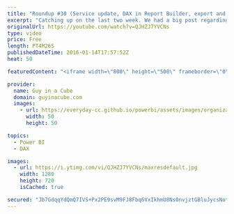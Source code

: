 ```yaml
---
title: "Roundup #30 (Service update, DAX in Report Builder, export and more)"
excerpt: "Catching up on the last two week. We had a big post regarding updates to the Power BI service. This included exporting data from a tile or report, adding images and textboxes, printing, connecting to SharePoint, pinning Excel charts, Power BI in Brazil and Hebrew/Arabic LTR support. I also look at some"
originalUrl: https://youtube.com/watch?v=QJHZJ7YVCNs
type: video
price: Free
length: PT4M26S
publishedDateTime: 2016-01-14T17:57:52Z
heat: 50

featuredContent: "<iframe width=\"800\" height=\"500\" frameborder=\"0\" src=\"https://www.youtube.com/embed/QJHZJ7YVCNs\" allow=\"accelerometer; autoplay; encrypted-media; gyroscope; picture-in-picture\" allowfullscreen></iframe>"

provider:
  name: Guy in a Cube
  domain: guyinacube.com
  images:
    - url: https://everyday-cc.github.io/powerbi/assets/images/organizations/guyinacube.com-50x50.jpg
      width: 50
      height: 50

topics:
  - Power BI
  - DAX

images:
  - url: https://i.ytimg.com/vi/QJHZJ7YVCNs/maxresdefault.jpg
    width: 1280
    height: 720
    isCached: true

secured: "Jb7GdqqYdQmQ7IVS+Px2PE9svM9FJ8Fbq6VxIkhmU8Ns0nvjztGBluJycsNotvFPr+4EwOGVYIlpz7gs0nHJpQ7Kx9MQ5qcWF+ijMBERJJF0mhO2ZrqvtuyN+tAurm6UbYcsILday+I5iRobtbHaBfa0cZBOdkBKvlVPuA1+yZsno7rR9MsaHU1B4mY5p/99DXKo1dAYIZAfvTmubjaUUSukmW+GroH0FAquCy2C27LSln7gvqxUJNmPjrPV1hrTbfKICz4Z+Quf4fWY5YbmG6ylZYnjr4k/ZIQU9fgZxEU4Oxdd2u4+MZP1phURYXcNaFzZ/y+vD/OgR6b5GFNnvhyFzJ5fmc/Am9gtLWKdrIa1qLmwKBT2IBlYX/VwmZfz6vGsbFTqq9vhiLZvPq71tinFh67HhTHCzA2RFQ1suLA=;6MXUkh1zHMdIIt2TXrYBLQ=="
---
```


